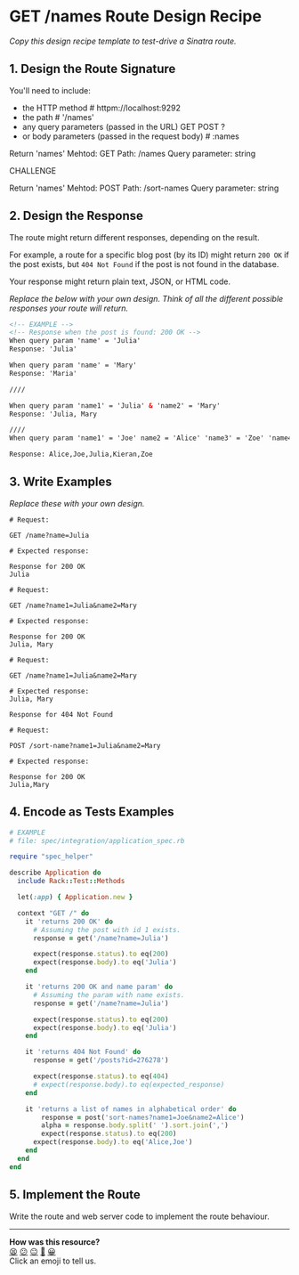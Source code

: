 # GET /names Route Design Recipe

_Copy this design recipe template to test-drive a Sinatra route._

## 1. Design the Route Signature

You'll need to include:
  * the HTTP method # httpm://localhost:9292
  * the path # '/names'
  * any query parameters (passed in the URL) GET POST ?
  * or body parameters (passed in the request body) # :names

Return 'names'
Mehtod: GET
Path: /names
Query parameter: string

CHALLENGE

Return 'names'
Mehtod: POST
Path: /sort-names
Query parameter: string

## 2. Design the Response

The route might return different responses, depending on the result.

For example, a route for a specific blog post (by its ID) might return `200 OK` if the post exists, but `404 Not Found` if the post is not found in the database.

Your response might return plain text, JSON, or HTML code. 

_Replace the below with your own design. Think of all the different possible responses your route will return._

```html
<!-- EXAMPLE -->
<!-- Response when the post is found: 200 OK -->
When query param 'name' = 'Julia'
Response: 'Julia'

When query param 'name' = 'Mary'
Response: 'Maria'

////

When query param 'name1' = 'Julia' & 'name2' = 'Mary'
Response: 'Julia, Mary

////
When query param 'name1' = 'Joe' name2 = 'Alice' 'name3' = 'Zoe' 'name4' = 'Julia' name5 = 'Kieran'

Response: Alice,Joe,Julia,Kieran,Zoe
```

## 3. Write Examples

_Replace these with your own design._

```
# Request:

GET /name?name=Julia

# Expected response:

Response for 200 OK
Julia
```

```
# Request:

GET /name?name1=Julia&name2=Mary

# Expected response:

Response for 200 OK
Julia, Mary
```

```
# Request:

GET /name?name1=Julia&name2=Mary

# Expected response:
Julia, Mary

Response for 404 Not Found
```
```
# Request:

POST /sort-name?name1=Julia&name2=Mary

# Expected response:

Response for 200 OK
Julia,Mary

```
## 4. Encode as Tests Examples

```ruby
# EXAMPLE
# file: spec/integration/application_spec.rb

require "spec_helper"

describe Application do
  include Rack::Test::Methods

  let(:app) { Application.new }

  context "GET /" do
    it 'returns 200 OK' do
      # Assuming the post with id 1 exists.
      response = get('/name?name=Julia')

      expect(response.status).to eq(200)
      expect(response.body).to eq('Julia')
    end

    it 'returns 200 OK and name param' do
      # Assuming the param with name exists.
      response = get('/name?name=Julia')

      expect(response.status).to eq(200)
      expect(response.body).to eq('Julia')
    end

    it 'returns 404 Not Found' do
      response = get('/posts?id=276278')

      expect(response.status).to eq(404)
      # expect(response.body).to eq(expected_response)
    end

    it 'returns a list of names in alphabetical order' do
        response = post('sort-names?name1=Joe&name2=Alice')
        alpha = response.body.split(' ').sort.join(',')
        expect(response.status).to eq(200)
      expect(response.body).to eq('Alice,Joe')
    end 
  end
end
```

## 5. Implement the Route

Write the route and web server code to implement the route behaviour.

<!-- BEGIN GENERATED SECTION DO NOT EDIT -->

---

**How was this resource?**  
[😫](https://airtable.com/shrUJ3t7KLMqVRFKR?prefill_Repository=makersacademy%2Fweb-applications&prefill_File=resources%2Fsinatra_route_design_recipe_template.md&prefill_Sentiment=😫) [😕](https://airtable.com/shrUJ3t7KLMqVRFKR?prefill_Repository=makersacademy%2Fweb-applications&prefill_File=resources%2Fsinatra_route_design_recipe_template.md&prefill_Sentiment=😕) [😐](https://airtable.com/shrUJ3t7KLMqVRFKR?prefill_Repository=makersacademy%2Fweb-applications&prefill_File=resources%2Fsinatra_route_design_recipe_template.md&prefill_Sentiment=😐) [🙂](https://airtable.com/shrUJ3t7KLMqVRFKR?prefill_Repository=makersacademy%2Fweb-applications&prefill_File=resources%2Fsinatra_route_design_recipe_template.md&prefill_Sentiment=🙂) [😀](https://airtable.com/shrUJ3t7KLMqVRFKR?prefill_Repository=makersacademy%2Fweb-applications&prefill_File=resources%2Fsinatra_route_design_recipe_template.md&prefill_Sentiment=😀)  
Click an emoji to tell us.

<!-- END GENERATED SECTION DO NOT EDIT -->